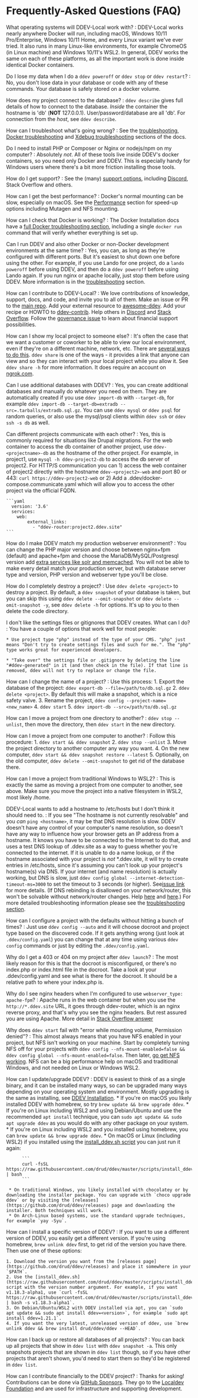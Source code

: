 # Frequently-Asked Questions (FAQ)

What operating systems will DDEV-Local work with?
: DDEV-Local works nearly anywhere Docker will run, including macOS, Windows 10/11 Pro/Enterprise,  Windows 10/11 Home, and every Linux variant we've ever tried. It also runs in many Linux-like environments, for example ChromeOS (in Linux machine) and Windows 10/11's WSL2. In general, DDEV works the same on each of these platforms, as all the important work is done inside identical Docker containers.

Do I lose my data when I do a `ddev poweroff` or `ddev stop` or `ddev restart`?
: No, you don't lose data in your database or code with any of these commands. Your database is safely stored on a docker volume.

How does my project connect to the database?
: `ddev describe` gives full details of how to connect to the database. *Inside* the container the hostname is 'db' (**NOT** 127.0.0.1). User/password/database are all 'db'. For connection from the *host*, see `ddev describe`.

How can I troubleshoot what's going wrong?
: See the [troubleshooting](troubleshooting.md), [Docker troubleshooting](../install/docker-installation.md#testing-and-troubleshooting-your-docker-installation) and [Xdebug troubleshooting](../debugging-profiling/step-debugging.md#troubleshooting-xdebug) sections of the docs.

Do I need to install PHP or Composer or Nginx or nodejs/npm on my computer?
: Absolutely *not*. All of these tools live inside DDEV's docker containers, so you need only Docker and DDEV. This is especially handy for Windows users where there's a bit more friction installing those tools.

How do I get support?
: See the (many) [support options](../support.md), including [Discord](https://discord.gg/kDvSFBSZfs), Stack Overflow and others.

How can I get the best performance?
: Docker's normal mounting can be slow, especially on macOS. See the [Performance](../install/performance.md) section for speed-up options including Mutagen and NFS mounting.

How can I check that Docker is working?
: The Docker Installation docs have a [full Docker troubleshooting section](../install/docker-installation.md#troubleshooting), including a single `docker run` command that will verify whether everything is set up.

Can I run DDEV and also other Docker or non-Docker development environments at the same time?
: Yes, you can, as long as they're configured with different ports. But it's easiest to shut down one before using the other. For example, if you use Lando for one project, do a `lando poweroff` before using DDEV, and then do a `ddev poweroff` before using Lando again. If you run nginx or apache locally, just stop them before using DDEV. More information is in the [troubleshooting](troubleshooting.md) section.

How can I contribute to DDEV-Local?
: We love contributions of knowledge, support, docs, and code, and invite you to all of them. Make an issue or PR to the [main repo](https://github.com/drud/ddev). Add your external resource to [awesome-ddev](https://github.com/drud/awesome-ddev). Add your recipe or HOWTO to [ddev-contrib](https://github.com/drud/ddev-contrib). Help others in [Discord](https://discord.gg/kDvSFBSZfs) and [Stack Overflow](https://stackoverflow.com/tags/ddev). Follow the [governance issue](https://github.com/drud/ddev/issues/3268) to learn about financial support possibilities.

How can I show my local project to someone else?
: It's often the case that we want a customer or coworker to be able to view our local environment, even if they're on a different machine, network, etc. There are [several ways to do this](../topics/sharing.md). `ddev share` is one of the ways - it provides a link that anyone can view and so they can interact with your local project while you allow it. See `ddev share -h` for more information. It does require an account on [ngrok.com](https://ngrok.com).

Can I use additional databases with DDEV?
: Yes, you can create additional databases and manually do whatever you need on them. They are automatically created if you use `ddev import-db` with `--target-db`, for example `ddev import-db --target-db=extradb --src=.tarballs/extradb.sql.gz`. You can use `ddev mysql` or `ddev psql` for random queries, or also use the mysql/psql clients within `ddev ssh` or `ddev ssh -s db` as well.

<a name="projects-communicate-with-each-other"></a>
Can different projects communicate with each other?
: Yes, this is commonly required for situations like Drupal migrations. For the web container to access the db container of another project, use `ddev-<projectname>-db` as the hostname of the other project. For example, in project1, use `mysql -h ddev-project2-db` to access the db server of project2. For HTTP/S communication you can 1) access the web container of project2 directly with the hostname `ddev-<project2>-web` and port 80 or 443: `curl https://ddev-project2-web` or 2) Add a .ddev/docker-compose.communicate.yaml which will allow you to access the other project via the official FQDN.

    ```yaml
      version: '3.6'
      services:
        web:
            external_links:
              - "ddev-router:project2.ddev.site"
    ```

How do I make DDEV match my production webserver environment?
: You can change the PHP major version and choose between nginx+fpm (default) and apache+fpm and choose the MariaDB/MySQL/Postgresql version add [extra services like solr and memcached](../extend/additional-services.md). You will not be able to make every detail match your production server, but with database server type and version, PHP version and webserver type you'll be close.

How do I completely destroy a project?
: Use `ddev delete <project>` to destroy a project. By default, a `ddev snapshot` of your database is taken, but you can skip this using `ddev delete --omit-snapshot` or `ddev delete --omit-snapshot -y`, see `ddev delete -h` for options. It's up to you to then delete the code directory.

I don't like the settings files or gitignores that DDEV creates. What can I do?
: You have a couple of options that work well for most people:

    * Use project type "php" instead of the type of your CMS. "php" just means "Don't try to create settings files and such for me.". The "php" type works great for experienced developers.

    * "Take over" the settings file or .gitignore by deleting the line "#ddev-generated" in it (and then check in the file). If that line is removed, ddev will not try to replace or change the file.
  
How can I change the name of a project?
: Use this process:
     1. Export the database of the project: `ddev export-db --file=/path/to/db.sql.gz`
     2. `ddev delete <project>`. By default this will make a snapshot, which is a nice safety valve.
     3. Rename the project, `ddev config --project-name=<new_name>`
     4. `ddev start`
     5. `ddev import-db --src=/path/to/db.sql.gz`

How can I move a project from one directory to another?
: `ddev stop --unlist`, then move the directory, then `ddev start` in the new directory.
  
How can I move a project from one computer to another?
: Follow this procedure:
     1. `ddev start && ddev snapshot`
     2. `ddev stop --unlist`
     3. Move the project directory to another computer any way you want.
     4. On the new computer, `ddev start && ddev snapshot restore --latest`
     5. Optionally, on the old computer, `ddev delete --omit-snapshot` to get rid of the database there.

How can I move a project from traditional Windows to WSL2?
:  This is exactly the same as moving a project from one computer to another, see above. Make sure you move the project into a native filesystem in WSL2, most likely /home.
  
DDEV-Local wants to add a hostname to /etc/hosts but I don't think it should need to.
: If you see "The hostname <hostname> is not currently resolvable" and you *can* `ping <hostname>`, it may be that DNS resolution is slow. DDEV doesn't have any control of your computer's name resolution, so doesn't have any way to influence how your browser gets an IP address from a hostname. It knows you have to be connected to the Internet to do that, and uses a test DNS lookup of <somethingrandom>.ddev.site as a way to guess whether you're connected to the internet. If it is unable to do a name lookup, or if the hostname associated with your project is *not* \*.ddev.site, it will try to create entries in /etc/hosts, since it's assuming you can't look up your project's hostname(s) via DNS. If your internet (and name resolution) is actually working, but DNS is slow, just `ddev config global --internet-detection-timeout-ms=3000` to set the timeout to 3 seconds (or higher). See[issue link](https://github.com/drud/ddev/issues/2409#issuecomment-662448025) for more details. (If DNS rebinding is disallowed on your network/router, this won't be solvable without network/router changes. Help [here](https://github.com/drud/ddev/issues/2409#issuecomment-675083658) and [here](https://github.com/drud/ddev/issues/2409#issuecomment-686718237).) For more detailed troubleshooting information please see the [troubleshooting section](troubleshooting.md#ddev-starts-fine-but-my-browser-cant-access-the-url-url-server-ip-address-could-not-be-found-or-we-cant-connect-to-the-server-at-url).

How can I configure a project with the defaults without hitting <RETURN> a bunch of times?
: Just use `ddev config --auto` and it will choose docroot and project type based on the discovered code. If it gets anything wrong (just look at `.ddev/config.yaml`) you can change that at any time using various `ddev config` commands or just by editing the `.ddev/config.yaml`.

Why do I get a 403 or 404 on my project after `ddev launch`?
: The most likely reason for this is that the docroot is misconfigured, or there's no index.php or index.html file in the docroot. Take a look at your .ddev/config.yaml and see what is there for the docroot. It should be a relative path to where your index.php is.

Why do I see nginx headers when I'm configured to use `webserver_type: apache-fpm`?
: Apache runs in the web container but when you use the `http://*.ddev.site` URL, it goes through ddev-router, which is an nginx reverse proxy, and that's why you see the nginx headers. But rest assured you are using Apache. More detail in [Stack Overflow answer](https://stackoverflow.com/a/52780601/215713)

Why does `ddev start` fail with "error while mounting volume, Permission denied"?
: This almost always means that you have NFS enabled in your project, but NFS isn't working on your machine. Start by completely turning NFS off for your projects with `ddev config --nfs-mount-enabled=false && ddev config global --nfs-mount-enabled=false`. Then later, [go get NFS working](../install/performance.md#using-nfs-to-mount-the-project-into-the-web-container). NFS can be a big performance help on macOS and traditional Windows, and not needed on Linux or Windows WSL2.

How can I update/upgrade DDEV?
: DDEV is easiest to think of as a single binary, and it can be installed many ways, so can be upgraded many ways depending on your operating system and environment. Mostly upgrading is the same as installing, see [DDEV Installation](../install/ddev-installation.md).
     * If you're on macOS you likely installed DDEV with homebrew, so try `brew update && brew upgrade ddev`.
     * If you're on Linux including WSL2 and using Debian/Ubuntu and use the recommended `apt install` technique, you can `sudo apt update && sudo apt upgrade ddev` as you would do with any other package on your system.
     * If you're on Linux including WSL2 and you installed using homebrew, you can `brew update && brew upgrade ddev`.
     * On macOS or Linux (including WSL2) if you installed using the [install_ddev.sh script](https://github.com/drud/ddev/blob/master/scripts/install_ddev.sh) you can just run it again:
<!-- markdownlint-disable -->
          ```
          curl -fsSL https://raw.githubusercontent.com/drud/ddev/master/scripts/install_ddev.sh | bash
          ```
<!-- markdownlint-restore -->
     * On traditional Windows, you likely installed with chocolatey or by downloading the installer package. You can upgrade with `choco upgrade ddev` or by visiting the [releases](https://github.com/drud/ddev/releases) page and downloading the installer. Both techniques will work.
     * On Arch-Linux based systems, use the standard upgrade techniques, for example `yay -Syu`.

How can I install a specific version of DDEV?
: If you want to use a different version of DDEV, you easily get a different version. If you're using homebrew, `brew unlink ddev` first, to get rid of the version you have there. Then use one of these options:

    1. Download the version you want from the [releases page](https://github.com/drud/ddev/releases) and place it somewhere in your `$PATH`.
    2. Use the [install_ddev.sh](https://raw.githubusercontent.com/drud/ddev/master/scripts/install_ddev.sh) script with the version number argument. For example, if you want v1.18.3-alpha1, use `curl -fsSL https://raw.githubusercontent.com/drud/ddev/master/scripts/install_ddev.sh | bash -s v1.18.3-alpha1`.
    3. On Debian/Ubuntu/WSL2 with DDEV installed via apt, you can `sudo apt update && sudo apt install ddev=<version>`, for example `sudo apt install ddev=1.21.1`.
    4. If you want the very latest, unreleased version of ddev, use `brew unlink ddev && brew install drud/ddev/ddev --HEAD`.

How can I back up or restore all databases of all projects?
: You can back up all projects that show in `ddev list` with `ddev snapshot -a`. This only snapshots projects that are shown in `ddev list` though, so if you have other projects that aren't shown, you'd need to start them so they'd be registered in `ddev list`.

How can I contribute financially to the DDEV project?
: Thanks for asking! Contributions can be done via [GitHub Sponsors](https://github.com/sponsors/rfay). They go to the [Localdev Foundation](https://localdev.foundation) and are used for infrastructure and supporting development.
